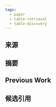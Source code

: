 ```yaml
---
tags:
  - paper
  - table-retrieval
  - table-discovery
---
```

## 来源

## 摘要

## Previous Work


## 候选引用

